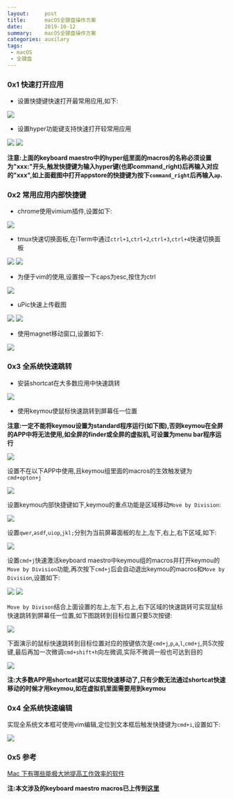 ```yaml
---
layout:     post
title:      macOS全键盘操作方案
date:       2019-10-12
summary:    macOS全键盘操作方案
categories: auxilary
tags:
 - macOS
 - 全键盘
---
```


### 0x1 快速打开应用

+ 设置快捷键快速打开最常用应用,如下:

<img src="https://raw.githubusercontent.com/3xp10it/pic/master/pGRsY1.png" data-action="zoom">

+ 设置hyper功能键支持快速打开较常用应用

<img src="https://raw.githubusercontent.com/3xp10it/pic/master/eHGYbv.png" data-action="zoom">

<img src="https://raw.githubusercontent.com/3xp10it/pic/master/DYBwI7.png" data-action="zoom">

**注意:上面的keyboard maestro中的hyper组里面的macros的名称必须设置为"xxx:"开头,触发快捷键为输入hyper键(也即command_right)后再输入对应的"xxx",如上面截图中打开appstore的快捷键为按下`command_right`后再输入`ap`.**

### 0x2 常用应用内部快捷键

+ chrome使用vimium插件,设置如下:

<img src="https://raw.githubusercontent.com/3xp10it/pic/master/Uotjws.png" data-action="zoom">

+ tmux快速切换面板,在iTerm中通过`ctrl+1`,`ctrl+2`,`ctrl+3`,`ctrl+4`快速切换面板

<img src="https://raw.githubusercontent.com/3xp10it/pic/master/4GhgJg.png" data-action="zoom">

<img src="https://raw.githubusercontent.com/3xp10it/pic/master/BSkcvA.png" data-action="zoom">

+ 为便于vim的使用,设置按一下caps为esc,按住为ctrl

<img src="https://raw.githubusercontent.com/3xp10it/pic/master/FUXJFg.png" data-action="zoom">

+ uPic快速上传截图

<img src="https://raw.githubusercontent.com/3xp10it/pic/master/JCP7oR.png" data-action="zoom">

<img src="https://raw.githubusercontent.com/3xp10it/pic/master/Qd03dn.png" data-action="zoom">

+ 使用magnet移动窗口,设置如下:

<img src="https://raw.githubusercontent.com/3xp10it/pic/master/d2BkwZ.png" data-action="zoom">

### 0x3 全系统快速跳转

+ 安装shortcat在大多数应用中快速跳转

<img src="https://raw.githubusercontent.com/3xp10it/pic/master/LfIKIj.png" data-action="zoom">

+ 使用keymou使鼠标快速跳转到屏幕任一位置

**注意:一定不能将keymou设置为standard程序运行(如下图),否则keymou在全屏的APP中将无法使用,如全屏的finder或全屏的虚拟机,可设置为menu bar程序运行**

<img src="https://raw.githubusercontent.com/3xp10it/pic/master/MUPJEM.png" data-action="zoom">

设置不在以下APP中使用,且keymou组里面的macros的生效触发键为`cmd+opton+j`

<img src="https://raw.githubusercontent.com/3xp10it/pic/master/DjzFWa.png" data-action="zoom">

设置keymou内部快捷键如下,keymou的重点功能是区域移动`Move by Division`:

<img src="https://raw.githubusercontent.com/3xp10it/pic/master/eUNWVP.png" data-action="zoom">

设置`qwer`,`asdf`,`uiop`,`jkl;`分别为当前屏幕面板的左上,左下,右上,右下区域,如下:

<img src="https://raw.githubusercontent.com/3xp10it/pic/master/keymou_setup.gif" data-action="zoom">

设置`cmd+j`快速激活keyboard maestro中keymou组的macros并打开keymou的`Move by Division`功能,再次按下`cmd+j`后会自动退出keymou的macros和`Move by Division`,设置如下:

<img src="https://raw.githubusercontent.com/3xp10it/pic/master/Hsbd2I.png" data-action="zoom">

<img src="https://raw.githubusercontent.com/3xp10it/pic/master/W1tWzA.png" data-action="zoom">

`Move by Divison`结合上面设置的左上,左下,右上,右下区域的快速跳转可实现鼠标快速跳转到屏幕任一位置,如下图跳转到目标位置只要5次按键:

<img src="https://raw.githubusercontent.com/3xp10it/pic/master/keymou_target.jpg" data-action="zoom">

下面演示的鼠标快速跳转到目标位置对应的按键依次是`cmd+j`,`p`,`a`,`l`,`cmd+j`,共5次按键,最后再加一次微调`cmd+shift+h`向左微调,实际不微调一般也可达到目的

<img src="https://raw.githubusercontent.com/3xp10it/pic/master/keymou_move_eg.gif" data-action="zoom">

**注:大多数APP用shortcat就可以实现快速移动了,只有少数无法通过shortcat快速移动的时候才用keymou,如在虚拟机里面需要用到keymou**

### 0x4 全系统快速编辑 

实现全系统文本框可使用vim编辑,定位到文本框后触发快捷键为`cmd+i`,设置如下:

<img src="https://raw.githubusercontent.com/3xp10it/pic/master/system_input_vim.gif" data-action="zoom">


### 0x5 参考

[Mac 下有哪些能极大地提高工作效率的软件][1]


**注:本文涉及的keyboard maestro macros已上传到[这里][2]**

[1]: https://www.zhihu.com/question/27158546
[2]: https://github.com/3xp10it/config/tree/master/keyboard%20maestro
